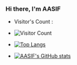 <h3 style="display:flex;justify-content: space-between;">
  <span>Hi there, I'm AASIF</span> 
</h3>

* Visitor's Count :
*  ![Visitor Count](https://profile-counter.glitch.me/AASIF/count.svg)

* [![Top Langs](https://github-readme-stats.vercel.app/api/top-langs/?username=imaasif28&layout=compact&theme=radical)](https://github.com/anuraghazra/github-readme-stats)

* [![AASIF's GitHub stats](https://github-readme-stats.vercel.app/api?username=nnian&count_private=true&show_icons=true&theme=radical)](https://github.com/anuraghazra/github-readme-stats)

<!--
**imaasif28/AASIF** is a ✨ _special_ ✨ repository because its `README.md` (this file) appears on your GitHub profile.

Here are some ideas to get you started:

- 🔭 I’m currently working on ...
- 🌱 I’m currently learning ...
- 👯 I’m looking to collaborate on ...
- 🤔 I’m looking for help with ...
- 💬 Ask me about ...
- 📫 How to reach me: ...
- 😄 Pronouns: ...
- ⚡ Fun fact: ...
-->
